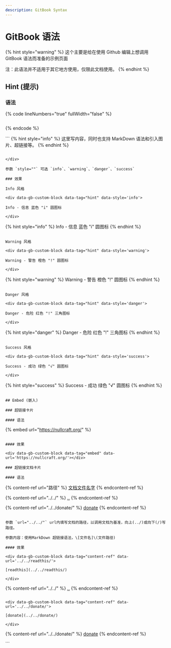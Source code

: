 ```yaml
---
description: GitBook Syntax
---
```


# GitBook 语法

{% hint style="warning" %}
这个主要是给在使用 Github 编辑上想调用 GitBook 语法而准备的示例页面

注：此语法并不适用于其它地方使用，仅限此文档使用。
{% endhint %}

## Hint (提示)

### 语法

{% code lineNumbers="true" fullWidth="false" %}
```
```
{% endcode %}

\`\`\` \{% hint style="info" %\} 这里写内容，同时也支持 MarkDown 语法和引入图片、超链接等。 \{% endhint %\}

```

</div>

参数 `style=""` 可选 `info`、`warning`、`danger`、`success`

### 效果

Info 风格

<div data-gb-custom-block data-tag="hint" data-style='info'>

Info - 信息 蓝色 "i" 圆图标

</div>

```

\{% hint style="info" %\} Info - 信息 蓝色 "i" 圆图标 \{% endhint %\}

```

Warning 风格

<div data-gb-custom-block data-tag="hint" data-style='warning'>

Warning - 警告 橙色 "!" 圆图标

</div>

```

\{% hint style="warning" %\} Warning - 警告 橙色 "!" 圆图标 \{% endhint %\}

```

Danger 风格

<div data-gb-custom-block data-tag="hint" data-style='danger'>

Danger - 危险 红色 "!" 三角图标

</div>

```

\{% hint style="danger" %\} Danger - 危险 红色 "!" 三角图标 \{% endhint %\}

```

Success 风格

<div data-gb-custom-block data-tag="hint" data-style='success'>

Success - 成功 绿色 "√" 圆图标

</div>

```

\{% hint style="success" %\} Success - 成功 绿色 "√" 圆图标 \{% endhint %\}

```

## Embed (嵌入)

### 超链接卡片

#### 语法

```

\{% embed url="https://nullcraft.org/" %\}

```

#### 效果

<div data-gb-custom-block data-tag="embed" data-url='https://nullcraft.org/'></div>

### 超链接文档卡片

#### 语法

```

\{% content-ref url="路径" %\} [文档文件名字](%E6%96%87%E6%A1%A3%E6%96%87%E4%BB%B6%E8%B7%AF%E5%BE%84/) \{% endcontent-ref %\}

\{% content-ref url="../../" %\} [..](../../) \{% endcontent-ref %\}

\{% content-ref url="../../donate/" %\} [donate](../../donate/) \{% endcontent-ref %\}

```

参数 `url="../../"` url内填写文档的路径，以调用文档为基准，向上(../)或向下(/)写路径。

参数内容：使用MarkDown 超链接语法，\[文件名]\(文件路径)

#### 效果

<div data-gb-custom-block data-tag="content-ref" data-url='../../readthis/'>

[readthis](../../readthis/)

</div>

```

\{% content-ref url="../../" %\} [..](../../) \{% endcontent-ref %\}

```

<div data-gb-custom-block data-tag="content-ref" data-url='../../donate/'>

[donate](../../donate/)

</div>

```

\{% content-ref url="../../donate/" %\} [donate](../../donate/) \{% endcontent-ref %\}

\`\`\`
